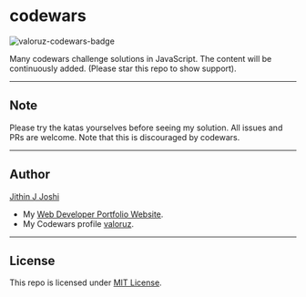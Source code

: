 # codewars
![valoruz-codewars-badge](https://www.codewars.com/users/valoruz/badges/large)

Many codewars challenge solutions in JavaScript. The content will be continuously added. (Please star this repo to show support).

---

## Note
Please try the katas yourselves before seeing my solution. All issues and PRs are welcome. Note that this is discouraged by codewars.

---

## Author
[Jithin J Joshi](https://github.com/mrjithin/)
- My [Web Developer Portfolio Website](https://mrjithin.netlify.app/).
- My Codewars profile [valoruz](https://codewars.com/users/valoruz/).

---

## License 
This repo is licensed under [MIT License](https://github.com/mrjithin/codewars/blob/master/LICENSE.txt).
